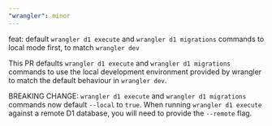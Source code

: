 ```yaml
---
"wrangler": minor
---
```


feat: default `wrangler d1 execute` and `wrangler d1 migrations` commands to local mode first, to match `wrangler dev`

This PR defaults `wrangler d1 execute` and `wrangler d1 migrations` commands to use the local development environment provided by wrangler to match the default behaviour in `wrangler dev`.

BREAKING CHANGE: `wrangler d1 execute` and `wrangler d1 migrations` commands now default `--local` to `true`. When running `wrangler d1 execute` against a remote D1 database, you will need to provide the `--remote` flag.
